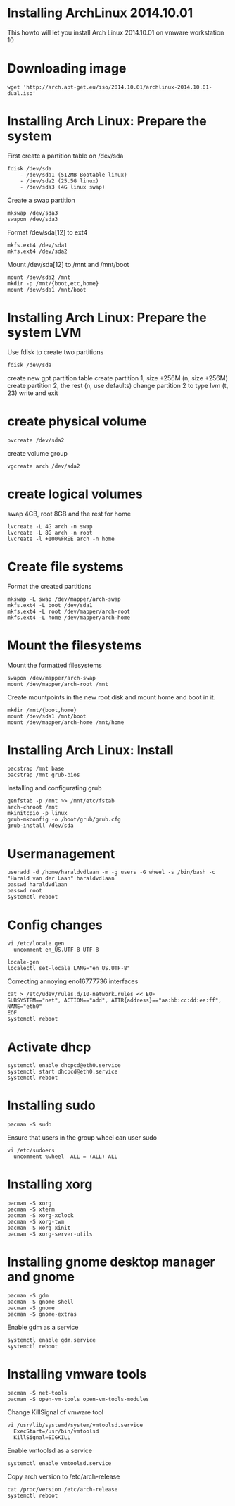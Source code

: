 Installing ArchLinux 2014.10.01
===============================
This howto will let you install Arch Linux 2014.10.01 on vmware workstation 10

Downloading image
=================
```
wget 'http://arch.apt-get.eu/iso/2014.10.01/archlinux-2014.10.01-dual.iso'
```
Installing Arch Linux: Prepare the system
=========================================
First create a partition table on /dev/sda
```
fdisk /dev/sda
	- /dev/sda1 (512MB Bootable linux)
	- /dev/sda2 (25.5G linux)
	- /dev/sda3 (4G linux swap)
```
Create a swap partition
```
mkswap /dev/sda3
swapon /dev/sda3
```
Format /dev/sda[12] to ext4
```
mkfs.ext4 /dev/sda1
mkfs.ext4 /dev/sda2
```
Mount /dev/sda[12] to /mnt and /mnt/boot
```
mount /dev/sda2 /mnt
mkdir -p /mnt/{boot,etc,home}
mount /dev/sda1 /mnt/boot
```
Installing Arch Linux: Prepare the system LVM
=============================================

Use fdisk to create two partitions
```
fdisk /dev/sda
```
create new gpt partition table
create partition 1, size +256M (n, size +256M)
create partition 2, the rest (n, use defaults)
change partition 2 to type lvm (t, 23)
write and exit

create physical volume
======================
```
pvcreate /dev/sda2
```

create volume group
```
vgcreate arch /dev/sda2
```

create logical volumes
======================
swap 4GB, root 8GB and the rest for home
```
lvcreate -L 4G arch -n swap
lvcreate -L 8G arch -n root
lvcreate -l +100%FREE arch -n home
```

Create file systems
===================
Format the created partitions
```
mkswap -L swap /dev/mapper/arch-swap
mkfs.ext4 -L boot /dev/sda1
mkfs.ext4 -L root /dev/mapper/arch-root
mkfs.ext4 -L home /dev/mapper/arch-home
```

Mount the filesystems
=====================
Mount the formatted filesystems
```
swapon /dev/mapper/arch-swap
mount /dev/mapper/arch-root /mnt
```
Create mountpoints in the new root disk and mount home and boot in it.
```
mkdir /mnt/{boot,home}
mount /dev/sda1 /mnt/boot
mount /dev/mapper/arch-home /mnt/home
```
Installing Arch Linux: Install
==============================
```
pacstrap /mnt base
pacstrap /mnt grub-bios
```
Installing and configurating grub
```
genfstab -p /mnt >> /mnt/etc/fstab
arch-chroot /mnt
mkinitcpio -p linux
grub-mkconfig -o /boot/grub/grub.cfg
grub-install /dev/sda
```
Usermanagement
==============
```
useradd -d /home/haraldvdlaan -m -g users -G wheel -s /bin/bash -c "Harald van der Laan" haraldvdlaan
passwd haraldvdlaan
passwd root
systemctl reboot
```
Config changes
==============
```
vi /etc/locale.gen
  uncomment en_US.UTF-8 UTF-8
```
```
locale-gen
localectl set-locale LANG="en_US.UTF-8"
```
Correcting annoying eno16777736 interfaces
```
cat > /etc/udev/rules.d/10-network.rules << EOF
SUBSYSTEM=="net", ACTION=="add", ATTR{address}=="aa:bb:cc:dd:ee:ff", NAME="eth0"
EOF
systemctl reboot
```
Activate dhcp
=============
```
systemctl enable dhcpcd@eth0.service
systemctl start dhcpcd@eth0.service
systemctl reboot
```
Installing sudo
===============
```
pacman -S sudo
```
Ensure that users in the group wheel can user sudo
```
vi /etc/sudoers
  uncomment %wheel	ALL = (ALL) ALL
```
Installing xorg
===============
```
pacman -S xorg
pacman -S xterm
pacman -S xorg-xclock
pacman -S xorg-twm
pacman -S xorg-xinit
pacman -S xorg-server-utils
```
Installing gnome desktop manager and gnome
==========================================
```
pacman -S gdm
pacman -S gnome-shell
pacman -S gnome
pacman -S gnome-extras
```
Enable gdm as a service
```
systemctl enable gdm.service
systemctl reboot
```
Installing vmware tools
=======================
```
pacman -S net-tools
pacman -S open-vm-tools open-vm-tools-modules
```
Change KillSignal of vmware tool
```
vi /usr/lib/systemd/system/vmtoolsd.service
  ExecStart=/usr/bin/vmtoolsd
  KillSignal=SIGKILL
```
Enable vmtoolsd as a service
```
systemctl enable vmtoolsd.service
```
Copy arch version to /etc/arch-release
```
cat /proc/version /etc/arch-release
systemctl reboot
```
